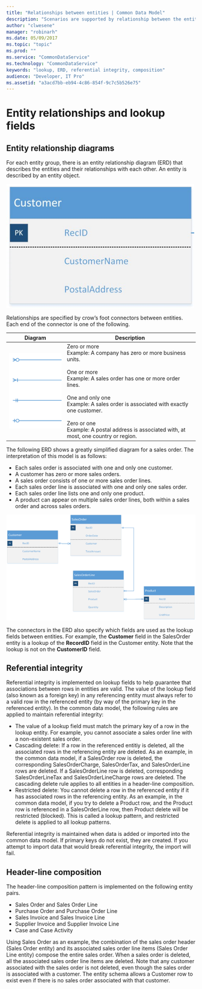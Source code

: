 ```yaml
---
title: "Relationships between entities | Common Data Model"
description: "Scenarios are supported by relationship between the entities."
author: "clwesene"
manager: "robinarh"
ms.date: 05/09/2017
ms.topic: "topic"
ms.prod: ""
ms.service: "CommonDataService"
ms.technology: "CommonDataService"
keywords: "lookup, ERD, referential integrity, composition"
audience: "Developer, IT Pro"
ms.assetid: "a3acd7bb-eb94-4c86-854f-9c7c5b526e75"
---
```


# Entity relationships and lookup fields

## Entity relationship diagrams

For each entity group, there is an entity relationship diagram (ERD) that describes the entities and their relationships with each other. An entity is described by an entity object.

![Customer ERD](media/customer-erd-example.png "Customer ERD")

Relationships are specified by crow’s foot connectors between entities. Each end of the connector is one of the following.

Diagram | Description
--- | ---
![crow's foot example](media/crows-foot.png "crow's foot example") | Zero or more<br>Example: A company has zero or more business units.<br><br>One or more<br>Example: A sales order has one or more order lines.<br><br>One and only one<br>Example: A sales order is associated with exactly one customer.<br><br>Zero or one<br>Example: A postal address is associated with, at most, one country or region.

The following ERD shows a greatly simplified diagram for a sales order. The interpretation of this model is as follows:
* Each sales order is associated with one and only one customer.
* A customer has zero or more sales orders.
* A sales order consists of one or more sales order lines.
* Each sales order line is associated with one and only one sales order.
* Each sales order line lists one and only one product.
* A product can appear on multiple sales order lines, both within a sales order and across sales orders.

![ERD example](media/sales-erd-example.png "ERD example")

The connectors in the ERD also specify which fields are used as the lookup fields between entities. For example, the __Customer__ field in the SalesOrder entity is a lookup of the __RecordID__ field in the Customer entity. Note that the lookup is not on the __CustomerID__ field.

## Referential integrity
Referential integrity is implemented on lookup fields to help guarantee that associations between rows in entities are valid. The value of the lookup field (also known as a foreign key) in any referencing entity must always refer to a valid row in the referenced entity (by way of the primary key in the referenced entity). In the common data model, the following rules are applied to maintain referential integrity:
* The value of a lookup field must match the primary key of a row in the lookup entity. For example, you cannot associate a sales order line with a non-existent sales order.
* Cascading delete: If a row in the referenced entitiy is deleted, all the associated rows in the referencing entity are deleted. As an example, in the common data model, if a SalesOrder row is deleted, the corresponding SalesOrderCharge, SalesOrderTax, and SalesOrderLine rows are deleted. If a SalesOrderLine row is deleted, corresponding SalesOrderLineTax and SalesOrderLineCharge rows are deleted. The cascading delete rule applies to all entities in a header-line composition.
* Restricted delete: You cannot delete a row in the referenced entity if it has associated rows in the referencing entity. As an example, in the common data model, if you try to delete a Product row, and the Product row is referenced in a SalesOrderLine row, then Product delete will be restricted (blocked). This is called a lookup pattern, and restricted delete is applied to all lookup patterns.

Referential integrity is maintained when data is added or imported into the common data model. If primary keys do not exist, they are created. If you attempt to import data that would break referential integrity, the import will fail.

## Header-line composition
The header-line composition pattern is implemented on the following entity pairs.
* Sales Order and Sales Order Line
* Purchase Order and Purchase Order Line
* Sales Invoice and Sales Invoice Line
* Supplier Invoice and Supplier Invoice Line
* Case and Case Activity

Using Sales Order as an example, the combination of the sales order header (Sales Order entity) and its associated sales order line items (Sales Order Line entity) compose the entire sales order. When a sales order is deleted, all the associated sales order line items are deleted. Note that any customer associated with the sales order is not deleted, even though the sales order is associated with a customer. The entity schema allows a Customer row to exist even if there is no sales order associated with that customer.
